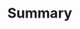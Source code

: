 # Summary

<!-- Please include a summary of the change and which issue is fixed. Please also include relevant motivation and context. -->
